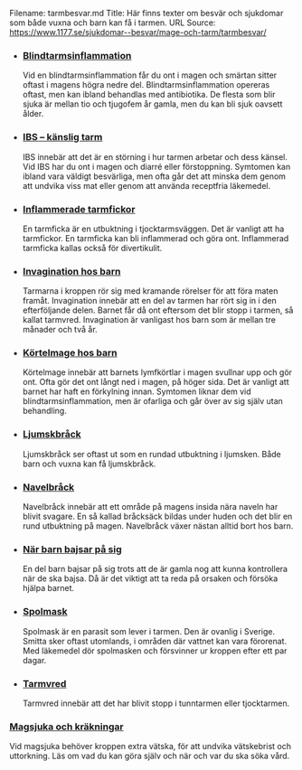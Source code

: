 Filename: tarmbesvar.md
Title: Här finns texter om besvär och sjukdomar som både vuxna och barn kan få i tarmen.
URL Source: https://www.1177.se/sjukdomar--besvar/mage-och-tarm/tarmbesvar/

*   ### [Blindtarmsinflammation](https://www.1177.se/sjukdomar--besvar/mage-och-tarm/tarmbesvar/blindtarmsinflammation/)
    
    Vid en blindtarmsinflammation får du ont i magen och smärtan sitter oftast i magens högra nedre del. Blindtarmsinflammation opereras oftast, men kan ibland behandlas med antibiotika. De flesta som blir sjuka är mellan tio och tjugofem år gamla, men du kan bli sjuk oavsett ålder.
    
*   ### [IBS – känslig tarm](https://www.1177.se/sjukdomar--besvar/mage-och-tarm/tarmbesvar/ibs--kanslig-tarm/)
    
    IBS innebär att det är en störning i hur tarmen arbetar och dess känsel. Vid IBS har du ont i magen och diarré eller förstoppning. Symtomen kan ibland vara väldigt besvärliga, men ofta går det att minska dem genom att undvika viss mat eller genom att använda receptfria läkemedel.
    
*   ### [Inflammerade tarmfickor](https://www.1177.se/sjukdomar--besvar/mage-och-tarm/tarmbesvar/inflammerade-tarmfickor/)
    
    En tarmficka är en utbuktning i tjocktarmsväggen. Det är vanligt att ha tarmfickor. En tarmficka kan bli inflammerad och göra ont. Inflammerad tarmficka kallas också för divertikulit.
    
*   ### [Invagination hos barn](https://www.1177.se/sjukdomar--besvar/mage-och-tarm/tarmbesvar/invagination-hos-barn/)
    
    Tarmarna i kroppen rör sig med kramande rörelser för att föra maten framåt. Invagination innebär att en del av tarmen har rört sig in i den efterföljande delen. Barnet får då ont eftersom det blir stopp i tarmen, så kallat tarmvred. Invagination är vanligast hos barn som är mellan tre månader och två år.
    
*   ### [Körtelmage hos barn](https://www.1177.se/sjukdomar--besvar/mage-och-tarm/tarmbesvar/kortelmage-hos-barn/)
    
    Körtelmage innebär att barnets lymfkörtlar i magen svullnar upp och gör ont. Ofta gör det ont långt ned i magen, på höger sida. Det är vanligt att barnet har haft en förkylning innan. Symtomen liknar dem vid blindtarmsinflammation, men är ofarliga och går över av sig själv utan behandling.
    
*   ### [Ljumskbråck](https://www.1177.se/sjukdomar--besvar/mage-och-tarm/tarmbesvar/ljumskbrack/)
    
    Ljumskbråck ser oftast ut som en rundad utbuktning i ljumsken. Både barn och vuxna kan få ljumskbråck.
    
*   ### [Navelbråck](https://www.1177.se/sjukdomar--besvar/mage-och-tarm/tarmbesvar/navelbrack/)
    
    Navelbråck innebär att ett område på magens insida nära naveln har blivit svagare. En så kallad bråcksäck bildas under huden och det blir en rund utbuktning på magen. Navelbråck växer nästan alltid bort hos barn.
    
*   ### [När barn bajsar på sig](https://www.1177.se/sjukdomar--besvar/mage-och-tarm/tarmbesvar/nar-barn-bajsar-pa-sig/)
    
    En del barn bajsar på sig trots att de är gamla nog att kunna kontrollera när de ska bajsa. Då är det viktigt att ta reda på orsaken och försöka hjälpa barnet.
    
*   ### [Spolmask](https://www.1177.se/sjukdomar--besvar/mage-och-tarm/tarmbesvar/spolmask/)
    
    Spolmask är en parasit som lever i tarmen. Den är ovanlig i Sverige. Smitta sker oftast utomlands, i områden där vattnet kan vara förorenat. Med läkemedel dör spolmasken och försvinner ur kroppen efter ett par dagar.
    
*   ### [Tarmvred](https://www.1177.se/sjukdomar--besvar/mage-och-tarm/tarmbesvar/tarmvred/)
    
    Tarmvred innebär att det har blivit stopp i tunntarmen eller tjocktarmen.
    

### [Magsjuka och kräkningar](https://www.1177.se/sjukdomar--besvar/mage-och-tarm/magsjuka-och-krakningar/)

Vid magsjuka behöver kroppen extra vätska, för att undvika vätskebrist och uttorkning. Läs om vad du kan göra själv och när och var du ska söka vård.